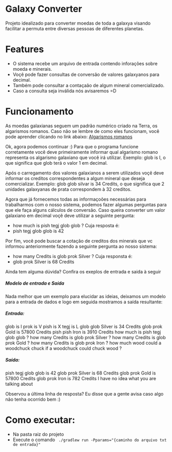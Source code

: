 # Galaxy Converter
  Projeto idealizado para converter moedas de toda a galaxya visando facilitar a permuta 
  entre diversas pessoas de diferentes planetas.

# Features
  - O sistema recebe um arquivo de entrada contendo inforações sobre moeda e minerais. 
  - Voçê pode fazer consultas de conversão de valores galaxyanos para decimal.
  - Também pode consultar a contaçaão de algum mineral comercializado.
  - Caso a consulta seja inválida nós avisaremos =D

# Funcionamento
As moedas galaxianas seguem um padrão numérico criado na Terra, os algarismos romanos.
Caso não se lembre de como eles funcionam, você pode aprender clicando no link abaixo:
[Algarismos romanos](https://educacao.uol.com.br/disciplinas/matematica/algarismos-romanos-letras-representam-quantidades.htm)  

Ok, agora podemos continuar :)
Para que o programa funcione corretamente você deve primeiramente informar qual algarismo 
romano representa os algarismo galaxiano que você irá utilizar.
Exemplo: glob is I, o que significa que glob terá o valor 1 em decimal.

Após o carregamento dos valores galaxianos a serem utilizados voçê deve informar os creditos correspondentes a algum mineral que deseja comercializar.
Exemplo: glob glob silvar is 34 Credits, o que significa que 2 unidades galaxyanas de prata correspondem à 32 creditos.

Agora que já fornecemos todas as informaçoões necessárias para trabalharmos com o nosso sistema, podemos fazer algumas perguntas para que ele faça alguns cálculos de conversão.
Caso queira converter um valor galaxiano em decimal voçê deve utilizar a seguinte pergunta:
  - how much is pish tegj glob glob ? Cuja resposta é:  
  - pish tegj glob glob is 42
    
Por fim, você pode buscar a cotação de creditos dos minerais que vc informou anteriormente fazendo a seguinte pergunta ao nosso sistema:
  - how many Credits is glob prok Silver ? Cuja responsta é:
  - glob prok Silver is 68 Credits

Ainda tem alguma dúvida? Confira os exeplos de entrada e saida à seguir

##### Modelo de entrada e Saída 
Nada melhor que um exemplo para elucidar as ideias, deixamos um modelo para a entrada de 
dados e logo em seguida mostramos a saída resultante:
##### Entrada:
glob is I
prok is V
pish is X
tegj is L
glob glob Silver is 34 Credits
glob prok Gold is 57800 Credits
pish pish Iron is 3910 Credits
how much is pish tegj glob glob ?
how many Credits is glob prok Silver ?
how many Credits is glob prok Gold ?
how many Credits is glob prok Iron ?
how much wood could a woodchuck chuck if a woodchuck could chuck wood ?

##### Saída:
pish tegj glob glob is 42
glob prok Silver is 68 Credits
glob prok Gold is 57800 Credits
glob prok Iron is 782 Credits
I have no idea what you are talking about

Observou a última linha de resposta? Eu disse que a gente avisa caso algo não tenha
ocorrido bem :) 

# Como executar:
 - Na pasta raiz do projeto 
 - Execute o comando ``` ./gradlew run -Pparams="{caminho do arquivo txt de entrada}"```

 
